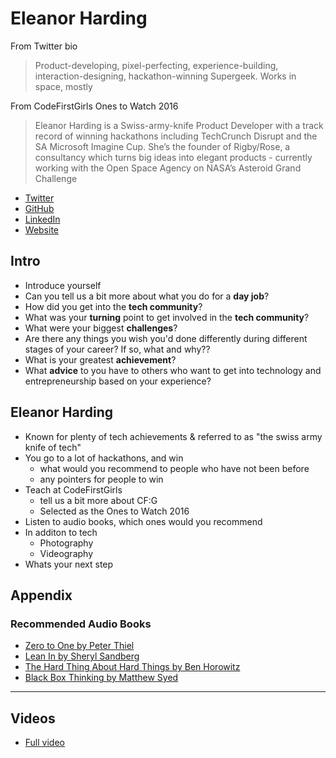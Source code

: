 # Eleanor Harding

From Twitter bio
> Product-developing, pixel-perfecting, experience-building, interaction-designing, hackathon-winning Supergeek. Works in space, mostly

From CodeFirstGirls Ones to Watch 2016
> Eleanor Harding is a Swiss-army-knife Product Developer with a track record of winning hackathons including TechCrunch Disrupt and the SA Microsoft Imagine Cup. She’s the founder of Rigby/Rose, a consultancy which turns big ideas into elegant products - currently working with the Open Space Agency on NASA’s Asteroid Grand Challenge

* [Twitter](https://twitter.com/tweetanor)
* [GitHub](https://github.com/eleanorharding)
* [LinkedIn](https://uk.linkedin.com/in/eleanorharding)
* [Website](http://eleanorharding.info)

## Intro

* Introduce yourself
* Can you tell us a bit more about what you do for a **day job**?
* How did you get into the **tech community**?
* What was your **turning** point to get involved in the **tech community**?
* What were your biggest **challenges**?
* Are there any things you wish you'd done differently during different stages of your career? If so, what and why??
* What is your greatest **achievement**?
* What **advice** to you have to others who want to get into technology and entrepreneurship based on your experience?

## Eleanor Harding

* Known for plenty of tech achievements & referred to as "the swiss army knife of tech"
* You go to a lot of hackathons, and win
    * what would you recommend to people who have not been before
    * any pointers for people to win
* Teach at CodeFirstGirls
    * tell us a bit more about CF:G
    * Selected as the Ones to Watch 2016
* Listen to audio books, which ones would you recommend
* In additon to tech
    * Photography
    * Videography
* Whats your next step

## Appendix

### Recommended Audio Books

* [Zero to One by Peter Thiel](http://www.audible.co.uk/pd/Business/Zero-to-One-Audiobook/B00XLWQV6Q/ref=a_search_c4_1_1_srTtl?qid=1461403315&sr=1-1)
* [Lean In by Sheryl Sandberg](http://www.audible.co.uk/pd/Business/Lean-In-Audiobook/B0141KMP1Q/ref=a_search_c4_1_1_srTtl?qid=1461403518&sr=1-1)
* [The Hard Thing About Hard Things by Ben Horowitz](http://www.audible.co.uk/pd/Business/The-Hard-Thing-About-Hard-Things-Audiobook/B00I0AJ8AA/ref=a_search_c4_1_1_srTtl?qid=1461403446&sr=1-1)
* [Black Box Thinking by Matthew Syed](http://www.audible.co.uk/pd/Business/Black-Box-Thinking-Audiobook/B00WKKAGZ2/ref=a_search_c4_1_1_srTtl?qid=1461404297&sr=1-1)

---

## Videos

* [Full video](http://werocktech.com/2016/04/01/Eleanor-Harding.html)
